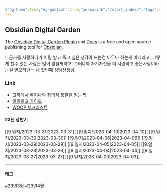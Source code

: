 ```yaml
---
{"dg-home":true,"dg-publish":true,"permalink":"/start_index/","tags":["gardenEntry"],"dgPassFrontmatter":true}
---
```



## Obsidian Digital Garden
The [Obsidian Digital Garden Plugin](https://github.com/oleeskild/obsidian-digital-garden) and [Docs](https://dg-docs.ole.dev/)  is a free and open source publishing tool for [Obsidian](https://obsidian.md/).

누군가를 사랑하다가 버림 받고 죽고 싶은 생각이 드는건 아무나 하는게 아니라고,  그렇게 할수 있는 사람은 많이 없을꺼라고. 그러니까 자기자신을 더 사랑하고 좋은사람이라는걸 믿으라던ㅡ 내 첫번째 상담선생님.

### Link
- [고착에서 빠져나와 창의적 통찰을 얻는 법](https://twinstae.github.io/fixation-to-insight/)
- [일일회고 가이드](https://twinstae.github.io/daily-review-guide/)
- [WOOP 체크리스트](https://dawn-bulb-f4b.notion.site/WOOP-3dee3143b2554dbda0aea18a4d1b2b26)



#### 23년 상반기
[[9.일지/2023-03-31\|2023-03-31]] [[9.일지/2023-04-10\|2023-04-10]]
[[9.일지/2023-03-30\|2023-03-30]] [[9.일지/2023-04-06\|2023-04-06]]
[[9.일지/2023-03-29\|2023-03-29]] [[9.일지/2023-04-05\|2023-04-05]]
[[9.일지/2023-03-28\|2023-03-28]] [[9.일지/2023-04-04\|2023-04-04]]
[[9.일지/2023-03-27\|2023-03-27]] [[9.일지/2023-04-03\|2023-04-03]]



---

#### 테그

#23년3월 #23년4월 